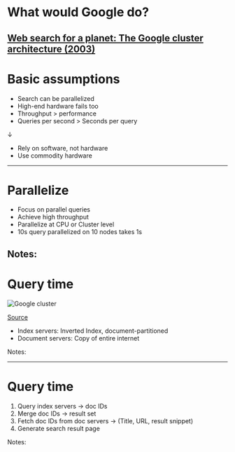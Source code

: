 # What would Google do?

[Web search for a planet: The Google cluster architecture (2003)](https://static.googleusercontent.com/media/research.google.com/de//archive/googlecluster-ieee.pdf)<!-- .element: target="_blank" -->
---

# Basic assumptions

* Search can be parallelized
* High-end hardware fails too
* Throughput > performance
* Queries per second > Seconds per query

&darr;

* Rely on software, not hardware
* Use commodity hardware

---

# Parallelize

* Focus on parallel queries
* Achieve high throughput
* Parallelize at CPU or Cluster level
* 10s query parallelized on 10 nodes takes 1s

Notes:
---

# Query time

![Google cluster](images/google-cluster.png)

[Source](https://static.googleusercontent.com/media/research.google.com/de//archive/googlecluster-ieee.pdf) <!-- .element: style="font-size: smaller;" target="_blank" -->

* Index servers: Inverted Index, document-partitioned
* Document servers: Copy of entire internet

Notes:

---

# Query time

1. Query index servers &rarr; doc IDs
2. Merge doc IDs &rarr; result set
3. Fetch doc IDs from doc servers &rarr; (Title, URL, result snippet)
4. Generate search result page

Notes:

